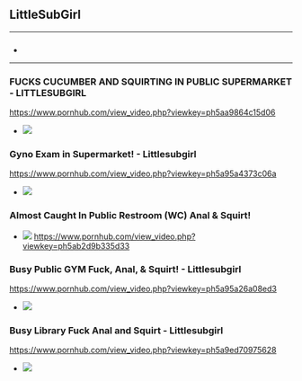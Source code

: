 ## LittleSubGirl
---
### 

- ![]()
---
### FUCKS CUCUMBER AND SQUIRTING IN PUBLIC SUPERMARKET - LITTLESUBGIRL
https://www.pornhub.com/view_video.php?viewkey=ph5aa9864c15d06
- ![](https://di.phncdn.com/videos/201803/14/158146892/original/(m=ecuKGgaaaa)(mh=E182Oir8F0VUZTpV)15.jpg)
### Gyno Exam in Supermarket! - Littlesubgirl
https://www.pornhub.com/view_video.php?viewkey=ph5a95a4373c06a
- ![](https://di.phncdn.com/videos/201802/27/156247342/original/(m=ecuKGgaaaa)(mh=tQJYrmj_GTNTOGFz)11.jpg)
### Almost Caught In Public Restroom (WC) Anal & Squirt!
- ![](https://di.phncdn.com/videos/201803/21/159030962/thumbs_1/(m=ecuKGgaaaa)(mh=rhibybSyDfvhn4RL)10.jpg)
https://www.pornhub.com/view_video.php?viewkey=ph5ab2d9b335d33
### Busy Public GYM Fuck, Anal, & Squirt! - Littlesubgirl
https://www.pornhub.com/view_video.php?viewkey=ph5a95a26a08ed3
- ![](https://ci.phncdn.com/videos/201802/27/156246222/original/(m=ecuKGgaaaa)(mh=LZ4U1GUBnU40SMuP)10.jpg)
### Busy Library Fuck Anal and Squirt - Littlesubgirl
https://www.pornhub.com/view_video.php?viewkey=ph5a9ed70975628
- ![](https://ci.phncdn.com/videos/201803/06/157123231/original/(m=ecuKGgaaaa)(mh=TTI6vOtRvSQYeBA4)7.jpg)
